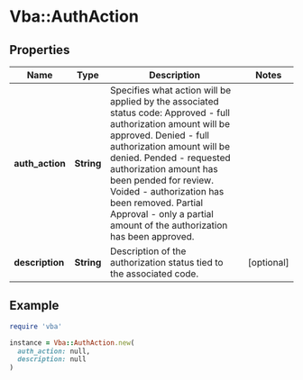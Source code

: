 # Vba::AuthAction

## Properties

| Name | Type | Description | Notes |
| ---- | ---- | ----------- | ----- |
| **auth_action** | **String** | Specifies what action will be applied by the associated status code: Approved - full authorization amount will be approved. Denied - full authorization amount will be denied. Pended - requested authorization amount has been pended for review. Voided - authorization has been removed. Partial Approval - only a partial amount of the authorization has been approved. |  |
| **description** | **String** | Description of the authorization status tied to the associated code. | [optional] |

## Example

```ruby
require 'vba'

instance = Vba::AuthAction.new(
  auth_action: null,
  description: null
)
```

